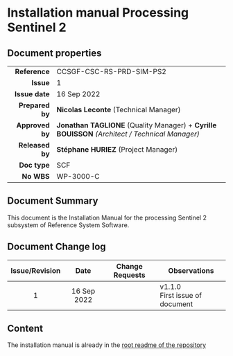 # Installation manual Processing Sentinel 2

## Document properties

|    |   |
| -: | - |
|    **Reference** | CCSGF-CSC-RS-PRD-SIM-PS2 |
|        **Issue** | 1 |
|   **Issue date** | 16 Sep 2022 |
|  **Prepared by** | **Nicolas Leconte** (Technical Manager) |
|  **Approved by** | **Jonathan TAGLIONE** (Quality Manager) + **Cyrille BOUISSON**  *(Architect / Technical Manager)* |
|  **Released by** | **Stéphane HURIEZ** (Project Manager) |
|     **Doc type** | SCF |
|       **No WBS** | WP-3000-C |

## Document Summary

This document is the Installation Manual for the processing Sentinel 2 subsystem of Reference System Software.

## Document Change log

| Issue/Revision | Date | Change Requests | Observations |
| :------------: | :--: | --------------- | ------------ |
| 1 | 16 Sep 2022 | | v1.1.0 <br> First issue of document |

## Content

The installation manual is already in the [root readme of the repository](./../../README.md#installation)
